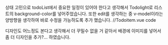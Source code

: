 상태 고민으로 todoList에서 중요한 일정이 있어야 한다고 생각해서 
Todolight로 리스트의 background-color를 넣어주었습니다.
또한 edit를 생각하는 중 v-model이라는 양방향을 생각하여 바로 수정을 가능하도록 추가 했습니다.
//Todoitem.vue code

<template>
    <div>
        <b-list-group style="width:60% ;margin-left:20%; " >
        <b-list-group-item variant="secondary"  v-bind:class="{done: todoitem.done , lightTodo: todoitem.lightTodo}">{{todoitem.todo}}
           <div style="float:right">
            <b-btn v-b-modal="`modal${todoitem.idx}`">edit</b-btn>
            <b-btn @click="toggleHandler">check</b-btn>
            <b-btn @click="deleteHandler">delet</b-btn> 
            <b-btn @click="importantHandler">important</b-btn> 
           </div>

            <b-modal :id="`modal${todoitem.idx}`" centered title=" Todolist ">
                <input type="text" v-model="todoitem.todo">
            </b-modal>
        </b-list-group-item>

        </b-list-group>

       </div>
</template>

디자인도 어느정도 본다고 생각해서  더 꾸밀수 없을 거 같아서 배경에 이미지를 넣어서 좀 더 디자인을 추가?... 하였습니다.

